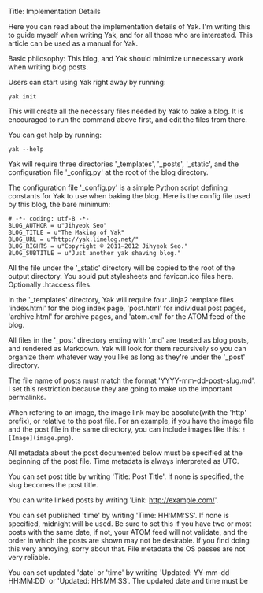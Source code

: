 Title: Implementation Details

Here you can read about the implementation details of Yak. I'm writing this to guide myself when writing Yak, and for all those who are interested. This article can be used as a manual for Yak.

Basic philosophy: This blog, and Yak should minimize unnecessary work when writing blog posts.

Users can start using Yak right away by running:

    yak init

This will create all the necessary files needed by Yak to bake a blog. It is encouraged to run the command above first, and edit the files from there.

You can get help by running:

    yak --help

Yak will require three directories '_templates', '_posts', '_static', and the configuration file '_config.py' at the root of the blog directory.

The configuration file '_config.py' is a simple Python script defining constants for Yak to use when baking the blog. Here is the config file used by this blog, the bare minimum:

~~~
# -*- coding: utf-8 -*-
BLOG_AUTHOR = u"Jihyeok Seo"
BLOG_TITLE = u"The Making of Yak"
BLOG_URL = u"http://yak.limelog.net/"
BLOG_RIGHTS = u"Copyright © 2011–2012 Jihyeok Seo."
BLOG_SUBTITLE = u"Just another yak shaving blog."
~~~

All the file under the '_static' directory will be copied to the root of the output directory. You sould put stylesheets and favicon.ico files here. Optionally .htaccess files.

In the '_templates' directory, Yak will require four Jinja2 template files 'index.html' for the blog index page, 'post.html' for individual post pages, 'archive.html' for archive pages, and 'atom.xml' for the ATOM feed of the blog.

All files in the '_post' directory ending with '.md' are treated as blog posts, and rendered as Markdown. Yak will look for them recursively so you can organize them whatever way you like as long as they're under the '_post' directory.

The file name of posts must match the format 'YYYY-mm-dd-post-slug.md'. I set this restriction because they are going to make up the important permalinks.

When refering to an image, the image link may be absolute(with the 'http' prefix), or relative to the post file. For an example, if you have the image file and the post file in the same directory, you can include images like this: `![Image](image.png)`.

All metadata about the post documented below must be specified at the beginning of the post file. Time metadata is always interpreted as UTC.

You can set post title by writing 'Title: Post Title'. If none is specified, the slug becomes the post title.

You can write linked posts by writing 'Link: http://example.com/'.

You can set published 'time' by writing 'Time: HH:MM:SS'. If none is specified, midnight will be used. Be sure to set this if you have two or most posts with the same date, if not, your ATOM feed will not validate, and the order in which the posts are shown may not be desirable. If you find doing this very annoying, sorry about that. File metadata the OS passes are not very reliable.

You can set updated 'date' or 'time' by writing 'Updated: YY-mm-dd HH:MM:DD' or 'Updated: HH:MM:SS'. The updated date and time must be 
